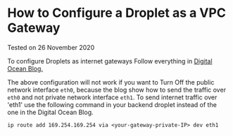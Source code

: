 # How to Configure a Droplet as a VPC Gateway
Tested on 26 November 2020

To configure Droplets as internet gateways Follow everything in [Digital Ocean Blog.](https://www.digitalocean.com/docs/networking/vpc/resources/droplet-as-gateway/)

The above configuration will not work if you want to Turn Off  the public network interface `eth0`, because the blog show how to send the traffic over `eth0` and not private network interface `eth1`. To send internet traffic over 'eth1' use the following command in your backend droplet instead of the one in the Digital Ocean Blog. 
```
ip route add 169.254.169.254 via <your-gateway-private-IP> dev eth1
```
